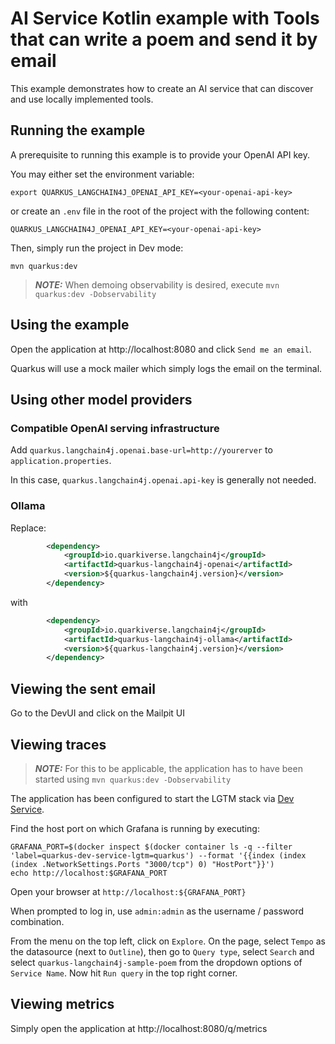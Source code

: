 # AI Service Kotlin example with Tools that can write a poem and send it by email

This example demonstrates how to create an AI service that can discover
and use locally implemented tools.

## Running the example

A prerequisite to running this example is to provide your OpenAI API key.

You may either set the environment variable:
```shell
export QUARKUS_LANGCHAIN4J_OPENAI_API_KEY=<your-openai-api-key>
```
or create an `.env` file in the root of the project with the following content:
```dotenv
QUARKUS_LANGCHAIN4J_OPENAI_API_KEY=<your-openai-api-key>
```

Then, simply run the project in Dev mode:

```
mvn quarkus:dev
```

> **_NOTE:_**
>  When demoing observability is desired, execute `mvn quarkus:dev -Dobservability`

## Using the example

Open the application at http://localhost:8080 and click `Send me an email`.

Quarkus will use a mock mailer which simply logs the email on the terminal.  

## Using other model providers

### Compatible OpenAI serving infrastructure

Add `quarkus.langchain4j.openai.base-url=http://yourerver` to `application.properties`.

In this case, `quarkus.langchain4j.openai.api-key` is generally not needed.

### Ollama


Replace:

```xml
        <dependency>
            <groupId>io.quarkiverse.langchain4j</groupId>
            <artifactId>quarkus-langchain4j-openai</artifactId>
            <version>${quarkus-langchain4j.version}</version>
        </dependency>
```

with

```xml
        <dependency>
            <groupId>io.quarkiverse.langchain4j</groupId>
            <artifactId>quarkus-langchain4j-ollama</artifactId>
            <version>${quarkus-langchain4j.version}</version>
        </dependency>
```

## Viewing the sent email

Go to the DevUI and click on the Mailpit UI      

## Viewing traces

> **_NOTE:_**
>  For this to be applicable, the application has to have been started using `mvn quarkus:dev -Dobservability`

The application has been configured to start the LGTM stack via [Dev Service](https://quarkus.io/guides/observability-devservices-lgtm).

Find the host port on which Grafana is running by executing:

```
GRAFANA_PORT=$(docker inspect $(docker container ls -q --filter 'label=quarkus-dev-service-lgtm=quarkus') --format '{{index (index (index .NetworkSettings.Ports "3000/tcp") 0) "HostPort"}}')
echo http://localhost:$GRAFANA_PORT
```

Open your browser at `http://localhost:${GRAFANA_PORT}`

When prompted to log in, use `admin:admin`  as the username / password combination.

From the menu on the top left, click on `Explore`. On the page, select `Tempo` as the datasource (next to `Outline`), then go to `Query type`, select `Search` and select `quarkus-langchain4j-sample-poem` from the dropdown options of `Service Name`.
Now hit `Run query` in the top right corner.

## Viewing metrics

Simply open the application at http://localhost:8080/q/metrics 

